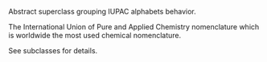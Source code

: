 Abstract superclass grouping IUPAC alphabets behavior.

The International Union of Pure and Applied Chemistry nomenclature which is worldwide the most used chemical nomenclature.

See subclasses for details.
